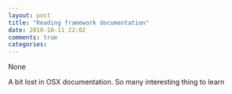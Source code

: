 ```yaml
---
layout: post
title: "Reading framework documentation"
date: 2010-10-11 22:02
comments: true
categories: 
---
```


None


A bit lost in OSX documentation. So many interesting thing to learn

